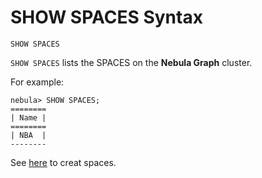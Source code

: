 # SHOW SPACES Syntax

```ngql
SHOW SPACES
```

`SHOW SPACES` lists the SPACES on the **Nebula Graph** cluster.

For example:

```ngql
nebula> SHOW SPACES;
========
| Name |
========
| NBA  |
--------
```

See [here](../../1.data-definition-statements/create-space-syntax.md) to creat spaces.
